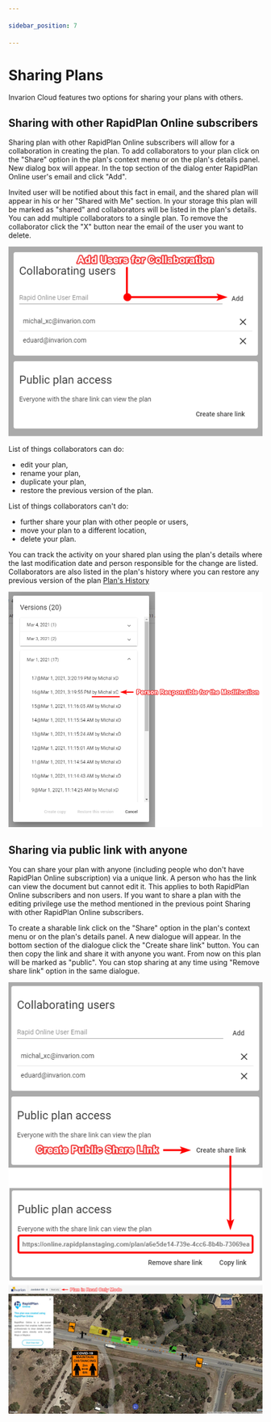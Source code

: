 ```yaml
---

sidebar_position: 7

---
```

# Sharing Plans

Invarion Cloud features two options for sharing your plans with others.

## Sharing with other RapidPlan Online subscribers

Sharing plan with other RapidPlan Online subscribers will allow for a collaboration in creating the plan. To add collaborators to your plan click on the "Share" option in the plan's context menu or on the plan's details panel. New dialog box will appear. In the top section of the dialog enter RapidPlan Online user's email and click "Add".

Invited user will be notified about this fact in email, and the shared plan will appear in his or her "Shared with Me" section. In your storage this plan will be marked as "shared" and collaborators will be listed in the plan's details. You can add multiple collaborators to a single plan. To remove the collaborator click the "X" button near the email of the user you want to delete.

![Share Plan Dialogue](./assets/Adding_Users_To_The_Plan.png)

List of things collaborators can do:

- edit your plan,
- rename your plan,
- duplicate your plan,
- restore the previous version of the plan.

List of things collaborators can't do:

- further share your plan with other people or users,
- move your plan to a different location,
- delete your plan.  

You can track the activity on your shared plan using the plan's details where the last modification date and person responsible for the change are listed. Collaborators are also listed in the plan's history where you can restore any previous version of the plan [Plan's History](./plans-history.md)

![Plan's History](./assets/Collaborators_In_Plan_History.png)

## Sharing via public link with anyone

You can share your plan with anyone (including people who don't have RapidPlan Online subscription) via a unique link. A person who has the link can view the document but cannot edit it. This applies to both RapidPlan Online subscribers and non users. If you want to share a plan with the editing privilege use the method mentioned in the previous point Sharing with other RapidPlan Online subscribers.

To create a sharable link click on the "Share" option in the plan's context menu or on the plan's details panel. A new dialogue will appear. In the bottom section of the dialogue click the "Create share link" button. You can then copy the link and share it with anyone you want. From now on this plan will be marked as "public". You can stop sharing at any time using "Remove share link" option in the same dialogue.

![Create Public Link](./assets/Creating_Public_Link.png)
![Plan in Read Only Mode](./assets/Plan_In_Read_Only_Mode.png)

